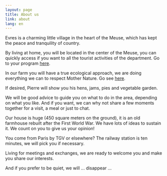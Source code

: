 ```yaml
---
layout: page
title: About us
link: about
lang: en
---
```


Evres is a charming little village in the heart of the Meuse, which has kept the peace and tranquility of country.

By living at home, you will be located in the center of the Meuse, you can quickly access if you want to all the tourist activities of the department. Go to your program [here](/activities_en.html).

In our farm you will have a true ecological approach, we are doing everything we can to respect Mother Nature. Go see [here](/ecology_en.html).

<!--
Here we are:

![Nous](/images/profil.jpg)

We have a daughter, who is 2 years old, and a dog, Iris, who is the real boss of the house:)


![Iris](/images/irisChiot.png)

-->

If desired, Pierre will show you his hens, jams, pies and vegetable garden.
<!--
Sonia, childminder approved and holder of BAFA, will keep and occupy your children safe if you want to leave without them. Soon they will no longer accept to live without her ...
-->
We will be good advice to guide you on what to do in the area, depending on what you like.
And if you want, we can why not share a few moments together for a visit, a meal or just to chat.

Our house is huge (450 square meters on the ground), it is an old farmhouse rebuilt after the First World War. We have lots of ideas to sustain it. We count on you to give us your opinion!

You come from Paris by TGV or elsewhere? The railway station is ten minutes, we will pick you if necessary.

Living for meetings and exchanges, we are ready to welcome you and make you share our interests.

And if you prefer to be quiet, we will ... disappear ...
